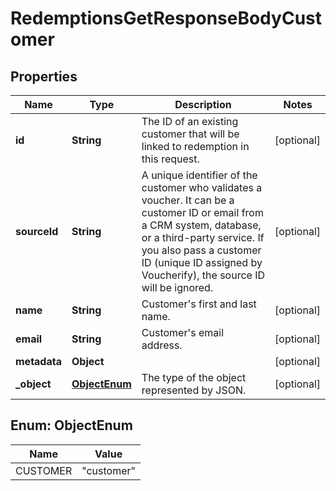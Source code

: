 

# RedemptionsGetResponseBodyCustomer


## Properties

| Name | Type | Description | Notes |
|------------ | ------------- | ------------- | -------------|
|**id** | **String** | The ID of an existing customer that will be linked to redemption in this request. |  [optional] |
|**sourceId** | **String** | A unique identifier of the customer who validates a voucher. It can be a customer ID or email from a CRM system, database, or a third-party service. If you also pass a customer ID (unique ID assigned by Voucherify), the source ID will be ignored. |  [optional] |
|**name** | **String** | Customer&#39;s first and last name. |  [optional] |
|**email** | **String** | Customer&#39;s email address. |  [optional] |
|**metadata** | **Object** |  |  [optional] |
|**_object** | [**ObjectEnum**](#ObjectEnum) | The type of the object represented by JSON. |  [optional] |



## Enum: ObjectEnum

| Name | Value |
|---- | -----|
| CUSTOMER | &quot;customer&quot; |



